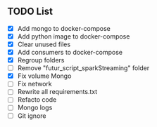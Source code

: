 ## TODO List

- [x] Add mongo to docker-compose
- [x] Add python image to docker-compose
- [x] Clear unused files
- [x] Add consumers to docker-compose
- [x] Regroup folders
- [ ] Remove "futur_script_sparkStreaming" folder
- [x] Fix volume Mongo
- [ ] Fix network
- [ ] Rewrite all requirements.txt
- [ ] Refacto code
- [ ] Mongo logs
- [ ] Git ignore
